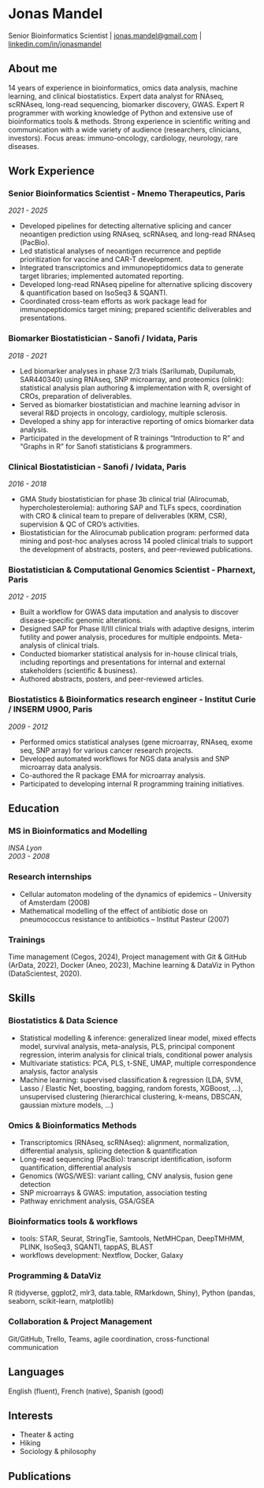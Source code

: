 # Jonas Mandel
Senior Bioinformatics Scientist
| [jonas.mandel@gmail.com](mailto:jonas.mandel@gmail.com)
| [linkedin.com/in/jonasmandel](https://www2.linkedin.com/in/jonasmandel/)

## About me
14 years of experience in bioinformatics, omics data analysis, machine learning, and clinical biostatistics.
Expert data analyst for RNAseq, scRNAseq, long-read sequencing, biomarker discovery, GWAS.
Expert R programmer with working knowledge of Python and extensive use of bioinformatics tools & methods.
Strong experience in scientific writing and communication with a wide variety of audience (researchers, clinicians, investors).
Focus areas: immuno-oncology, cardiology, neurology, rare diseases.


## Work Experience

### Senior Bioinformatics Scientist - Mnemo Therapeutics, Paris
*2021 - 2025*
- Developed pipelines for detecting alternative splicing and cancer neoantigen prediction using RNAseq, scRNAseq, and long-read RNAseq (PacBio).
- Led statistical analyses of neoantigen recurrence and peptide prioritization for vaccine and CAR-T development.
- Integrated transcriptomics and immunopeptidomics data to generate target libraries; implemented automated reporting.
- Developed long-read RNAseq pipeline for alternative splicing discovery & quantification based on IsoSeq3 & SQANTI.
- Coordinated cross-team efforts as work package lead for immunopeptidomics target mining; prepared scientific deliverables and presentations.

### Biomarker Biostatistician - Sanofi / Ividata, Paris
*2018 - 2021*
- Led biomarker analyses in phase 2/3 trials (Sarilumab, Dupilumab, SAR440340) using RNAseq, SNP microarray, and proteomics (olink): statistical analysis plan authoring & implementation with R, oversight of CROs, preparation of deliverables.
- Served as biomarker biostatistician and machine learning advisor in several R&D projects in oncology, cardiology, multiple sclerosis.
- Developed a shiny app for interactive reporting of omics biomarker data analysis.
- Participated in the development of R trainings “Introduction to R” and “Graphs in R” for Sanofi statisticians & programmers.

### Clinical Biostatistician - Sanofi / Ividata, Paris
*2016 - 2018*
- GMA Study biostatistician for phase 3b clinical trial (Alirocumab, hypercholesterolemia): authoring SAP and TLFs specs, coordination with CRO & clinical team to prepare of deliverables (KRM, CSR), supervision & QC of CRO’s activities.
- Biostatistician for the Alirocumab publication program: performed data mining and post-hoc analyses across 14 pooled clinical trials to support the development of abstracts, posters, and peer-reviewed publications.

### Biostatistician & Computational Genomics Scientist - Pharnext, Paris
*2012 - 2015*
- Built a workflow for GWAS data imputation and analysis to discover disease-specific genomic alterations.
- Designed SAP for Phase II/III clinical trials with adaptive designs, interim futility and power analysis, procedures for multiple endpoints. Meta-analysis of clinical trials.
- Conducted biomarker statistical analysis for in-house clinical trials, including reportings and presentations for internal and external stakeholders (scientific & business).
- Authored abstracts, posters, and peer-reviewed articles.

### Biostatistics & Bioinformatics research engineer - Institut Curie / INSERM U900, Paris
*2009 - 2012*
- Performed omics statistical analyses (gene microarray, RNAseq, exome seq, SNP array) for various cancer research projects.
- Developed automated workflows for NGS data analysis and SNP microarray data analysis.
- Co-authored the R package EMA for microarray analysis.
- Participated to developing internal R programming training initiatives.

 
## Education

### MS in Bioinformatics and Modelling
*INSA Lyon*  
*2003 - 2008*

### Research internships
- Cellular automaton modeling of the dynamics of epidemics – University of Amsterdam (2008)
- Mathematical modelling of the effect of antibiotic dose on pneumococcus resistance to antibiotics – Institut Pasteur (2007)

### Trainings
Time management (Cegos, 2024), Project management with Git & GitHub (ArData, 2022), Docker (Aneo, 2023), Machine learning & DataViz in Python (DataScientest, 2020).


## Skills

### Biostatistics & Data Science 
- Statistical modelling & inference: generalized linear model, mixed effects model, survival analysis, meta-analysis, PLS, principal component regression, interim analysis for clinical trials, conditional power analysis
- Multivariate statistics: PCA, PLS, t-SNE, UMAP, multiple correspondence analysis, factor analysis
- Machine learning: supervised classification & regression (LDA, SVM, Lasso / Elastic Net, boosting, bagging, random forests, XGBoost, …), unsupervised clustering (hierarchical clustering, k-means, DBSCAN, gaussian mixture models, …)

### Omics & Bioinformatics Methods 
- Transcriptomics (RNAseq, scRNAseq): alignment, normalization, differential analysis, splicing detection & quantification
- Long-read sequencing (PacBio): transcript identification, isoform quantification, differential analysis
- Genomics (WGS/WES): variant calling, CNV analysis, fusion gene detection
- SNP microarrays & GWAS: imputation, association testing
- Pathway enrichment analysis, GSA/GSEA

### Bioinformatics tools & workflows 
- tools: STAR, Seurat, StringTie, Samtools, NetMHCpan, DeepTMHMM, PLINK, IsoSeq3, SQANTI, tappAS, BLAST
- workflows development: Nextflow, Docker, Galaxy

### Programming & DataViz
R (tidyverse, ggplot2, mlr3, data.table, RMarkdown, Shiny), Python (pandas, seaborn, scikit-learn, matplotlib)

### Collaboration & Project Management
Git/GitHub, Trello, Teams, agile coordination, cross-functional communication

## Languages
English (fluent), French (native), Spanish (good)

## Interests
- Theater & acting
- Hiking
- Sociology & philosophy

## Publications


